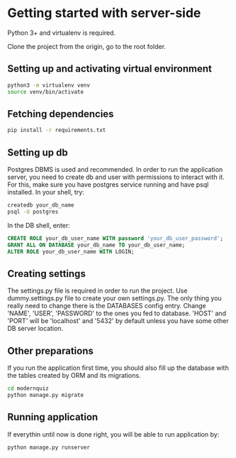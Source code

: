 # Getting started with server-side

Python 3+ and virtualenv is required.

Clone the project from the origin, go to the root folder.

## Setting up and activating virtual environment

```bash
python3 -m virtualenv venv
source venv/bin/activate
```

## Fetching dependencies

```bash
pip install -r requirements.txt
```

## Setting up db

Postgres DBMS is used and recommended. In order to run the application server, you need to create db and user with permissions to interact with it. For this, make sure you have postgres service running and have psql installed. In your shell, try:

```bash
createdb your_db_name
psql -U postgres
```
In the DB shell, enter:
```sql
CREATE ROLE your_db_user_name WITH password 'your_db_user_password';
GRANT ALL ON DATABASE your_db_name TO your_db_user_name;
ALTER ROLE your_db_user_name WITH LOGIN;
```

## Creating settings

The settings.py file is required in order to run the project. Use dummy.settings.py file to create your own settings.py. The only thing you really need to change there is the DATABASES config entry. Change 'NAME', 'USER', 'PASSWORD' to the ones you fed to database. 'HOST' and 'PORT' will be 'localhost' and '5432' by default unless you have some other DB server location.

## Other preparations

If you run the application first time, you should also fill up the database with the tables created by ORM and its migrations.

```bash
cd modernquiz
python manage.py migrate
```

## Running application

If everythin until now is done right, you will be able to run application by:
```bash
python manage.py runserver
```